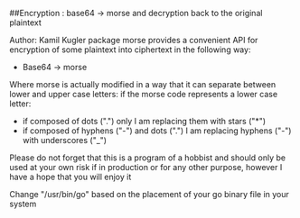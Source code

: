 ##Encryption : base64 -> morse and decryption back to the original plaintext

Author: Kamil Kugler
package morse provides a convenient API for encryption
of some plaintext into ciphertext in the following way:
- Base64 -> morse

Where morse is actually modified in a way that it can separate between lower and upper case letters:
if the morse code represents a lower case letter:
- if composed of dots (".") only I am replacing them with stars ("*")
- if composed of hyphens ("-") and dots (".") I am replacing hyphens ("-") with underscores ("_")

Please do not forget that this is a program of a hobbist and should only be used at your own risk
if in production or for any other purpose, however I have a hope that you will enjoy it

Change "/usr/bin/go" based on the placement of your go binary file in your system
